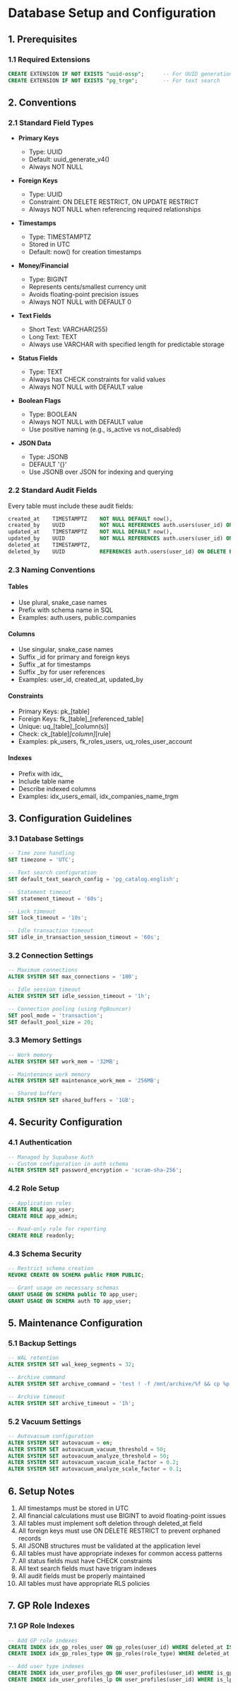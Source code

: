 # **Database Setup and Configuration**

## **1. Prerequisites**

### **1.1 Required Extensions**
```sql
CREATE EXTENSION IF NOT EXISTS "uuid-ossp";      -- For UUID generation
CREATE EXTENSION IF NOT EXISTS "pg_trgm";        -- For text search
```

## **2. Conventions**

### **2.1 Standard Field Types**
- **Primary Keys**
  - Type: UUID
  - Default: uuid_generate_v4()
  - Always NOT NULL

- **Foreign Keys**
  - Type: UUID
  - Constraint: ON DELETE RESTRICT, ON UPDATE RESTRICT
  - Always NOT NULL when referencing required relationships

- **Timestamps**
  - Type: TIMESTAMPTZ
  - Stored in UTC
  - Default: now() for creation timestamps

- **Money/Financial**
  - Type: BIGINT
  - Represents cents/smallest currency unit
  - Avoids floating-point precision issues
  - Always NOT NULL with DEFAULT 0

- **Text Fields**
  - Short Text: VARCHAR(255)
  - Long Text: TEXT
  - Always use VARCHAR with specified length for predictable storage

- **Status Fields**
  - Type: TEXT
  - Always has CHECK constraints for valid values
  - Always NOT NULL with DEFAULT value

- **Boolean Flags**
  - Type: BOOLEAN
  - Always NOT NULL with DEFAULT value
  - Use positive naming (e.g., is_active vs not_disabled)

- **JSON Data**
  - Type: JSONB
  - DEFAULT '{}'
  - Use JSONB over JSON for indexing and querying

### **2.2 Standard Audit Fields**
Every table must include these audit fields:
```sql
created_at    TIMESTAMPTZ    NOT NULL DEFAULT now(),
created_by    UUID           NOT NULL REFERENCES auth.users(user_id) ON DELETE RESTRICT,
updated_at    TIMESTAMPTZ    NOT NULL DEFAULT now(),
updated_by    UUID           NOT NULL REFERENCES auth.users(user_id) ON DELETE RESTRICT,
deleted_at    TIMESTAMPTZ,
deleted_by    UUID           REFERENCES auth.users(user_id) ON DELETE RESTRICT
```

### **2.3 Naming Conventions**

#### **Tables**
- Use plural, snake_case names
- Prefix with schema name in SQL
- Examples: auth.users, public.companies

#### **Columns**
- Use singular, snake_case names
- Suffix _id for primary and foreign keys
- Suffix _at for timestamps
- Suffix _by for user references
- Examples: user_id, created_at, updated_by

#### **Constraints**
- Primary Keys: pk_[table]
- Foreign Keys: fk_[table]_[referenced_table]
- Unique: uq_[table]_[column(s)]
- Check: ck_[table]_[column]_[rule]
- Examples: pk_users, fk_roles_users, uq_roles_user_account

#### **Indexes**
- Prefix with idx_
- Include table name
- Describe indexed columns
- Examples: idx_users_email, idx_companies_name_trgm

## **3. Configuration Guidelines**

### **3.1 Database Settings**
```sql
-- Time zone handling
SET timezone = 'UTC';

-- Text search configuration
SET default_text_search_config = 'pg_catalog.english';

-- Statement timeout
SET statement_timeout = '60s';

-- Lock timeout
SET lock_timeout = '10s';

-- Idle transaction timeout
SET idle_in_transaction_session_timeout = '60s';
```

### **3.2 Connection Settings**
```sql
-- Maximum connections
ALTER SYSTEM SET max_connections = '100';

-- Idle session timeout
ALTER SYSTEM SET idle_session_timeout = '1h';

-- Connection pooling (using PgBouncer)
SET pool_mode = 'transaction';
SET default_pool_size = 20;
```

### **3.3 Memory Settings**
```sql
-- Work memory
ALTER SYSTEM SET work_mem = '32MB';

-- Maintenance work memory
ALTER SYSTEM SET maintenance_work_mem = '256MB';

-- Shared buffers
ALTER SYSTEM SET shared_buffers = '1GB';
```

## **4. Security Configuration**

### **4.1 Authentication**
```sql
-- Managed by Supabase Auth
-- Custom configuration in auth schema
ALTER SYSTEM SET password_encryption = 'scram-sha-256';
```

### **4.2 Role Setup**
```sql
-- Application roles
CREATE ROLE app_user;
CREATE ROLE app_admin;

-- Read-only role for reporting
CREATE ROLE readonly;
```

### **4.3 Schema Security**
```sql
-- Restrict schema creation
REVOKE CREATE ON SCHEMA public FROM PUBLIC;

-- Grant usage on necessary schemas
GRANT USAGE ON SCHEMA public TO app_user;
GRANT USAGE ON SCHEMA auth TO app_user;
```

## **5. Maintenance Configuration**

### **5.1 Backup Settings**
```sql
-- WAL retention
ALTER SYSTEM SET wal_keep_segments = 32;

-- Archive command
ALTER SYSTEM SET archive_command = 'test ! -f /mnt/archive/%f && cp %p /mnt/archive/%f';

-- Archive timeout
ALTER SYSTEM SET archive_timeout = '1h';
```

### **5.2 Vacuum Settings**
```sql
-- Autovacuum configuration
ALTER SYSTEM SET autovacuum = on;
ALTER SYSTEM SET autovacuum_vacuum_threshold = 50;
ALTER SYSTEM SET autovacuum_analyze_threshold = 50;
ALTER SYSTEM SET autovacuum_vacuum_scale_factor = 0.2;
ALTER SYSTEM SET autovacuum_analyze_scale_factor = 0.1;
```

## **6. Setup Notes**

1. All timestamps must be stored in UTC
2. All financial calculations must use BIGINT to avoid floating-point issues
3. All tables must implement soft deletion through deleted_at field
4. All foreign keys must use ON DELETE RESTRICT to prevent orphaned records
5. All JSONB structures must be validated at the application level
6. All tables must have appropriate indexes for common access patterns
7. All status fields must have CHECK constraints
8. All text search fields must have trigram indexes
9. All audit fields must be properly maintained
10. All tables must have appropriate RLS policies

## **7. GP Role Indexes**

### **7.1 GP Role Indexes**
```sql
-- Add GP role indexes
CREATE INDEX idx_gp_roles_user ON gp_roles(user_id) WHERE deleted_at IS NULL;
CREATE INDEX idx_gp_roles_type ON gp_roles(role_type) WHERE deleted_at IS NULL;

-- Add user type indexes
CREATE INDEX idx_user_profiles_gp ON user_profiles(user_id) WHERE is_gp_user = true;
CREATE INDEX idx_user_profiles_lp ON user_profiles(user_id) WHERE is_lp_user = true;
```
